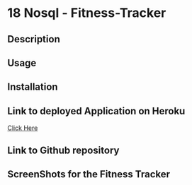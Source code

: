 # 18 Nosql - Fitness-Tracker


## Description

## Usage

## Installation 

## Link to deployed Application on Heroku
[Click Here]()

## Link to Github repository

## ScreenShots for the Fitness Tracker

